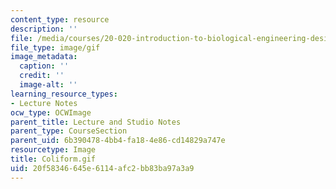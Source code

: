 ```yaml
---
content_type: resource
description: ''
file: /media/courses/20-020-introduction-to-biological-engineering-design-spring-2009/20f58346645e6114afc2bb83ba97a3a9_Coliform.gif
file_type: image/gif
image_metadata:
  caption: ''
  credit: ''
  image-alt: ''
learning_resource_types:
- Lecture Notes
ocw_type: OCWImage
parent_title: Lecture and Studio Notes
parent_type: CourseSection
parent_uid: 6b390478-4bb4-fa18-4e86-cd14829a747e
resourcetype: Image
title: Coliform.gif
uid: 20f58346-645e-6114-afc2-bb83ba97a3a9
---
```


